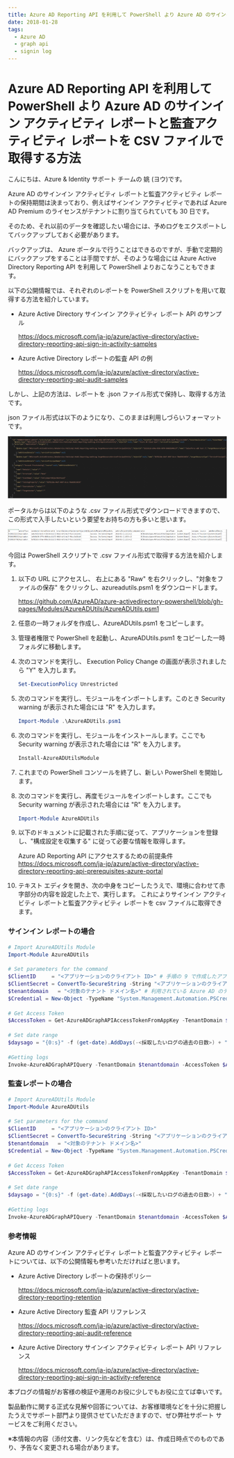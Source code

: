 ```yaml
---
title: Azure AD Reporting API を利用して PowerShell より Azure AD のサインイン アクティビティ レポートと監査アクティビティ レポートを CSV ファイルで取得する方法
date: 2018-01-28
tags:
  - Azure AD
  - graph api
  - signin log
---
```


# Azure AD Reporting API を利用して PowerShell より Azure AD のサインイン アクティビティ レポートと監査アクティビティ レポートを CSV ファイルで取得する方法

こんにちは、Azure & Identity サポート チームの 姚 (ヨウ)です。
 
Azure AD のサインイン アクティビティ レポートと監査アクティビティ レポートの保持期間は決まっており、例えばサインイン アクティビティであれば Azure AD Premium のライセンスがテナントに割り当てられていても 30 日です。

そのため、それ以前のデータを確認したい場合には、予めログをエクスポートしてバックアップしておく必要があります。

バックアップは、 Azure ポータルで行うことはできるのですが、手動で定期的にバックアップをすることは手間ですが、そのような場合には Azure Active Directory Reporting API を利用して PowerShell よりおこなうこともできます。
 
以下の公開情報では、それぞれのレポートを PowerShell スクリプトを用いて取得する方法を紹介しています。
 
- Azure Active Directory サインイン アクティビティ レポート API のサンプル

  https://docs.microsoft.com/ja-jp/azure/active-directory/active-directory-reporting-api-sign-in-activity-samples


- Azure Active Directory レポートの監査 API の例

  https://docs.microsoft.com/ja-jp/azure/active-directory/active-directory-reporting-api-audit-samples
 
しかし、上記の方法は、レポートを .json ファイル形式で保持し、取得する方法です。

json ファイル形式は以下のようになり、このままは利用しづらいフォーマットです。

![](./azure-ad-reporting-api/jasonfiles1-1024x290.png)

ポータルからは以下のような .csv ファイル形式でダウンロードできますので、この形式で入手したいという要望をお持ちの方も多いと思います。

![](./azure-ad-reporting-api/csv2.png)

今回は PowerShell スクリプトで .csv ファイル形式で取得する方法を紹介します。
 
 
1. 以下の URL にアクセスし、 右上にある "Raw" を右クリックし、"対象をファイルの保存" をクリックし、azureadutils.psm1 をダウンロードします。

   https://github.com/AzureAD/azure-activedirectory-powershell/blob/gh-pages/Modules/AzureADUtils/AzureADUtils.psm1
 
2. 任意の一時フォルダを作成し、AzureADUtils.psm1 をコピーします。
 
3. 管理者権限で PowerShell を起動し、AzureADUtils.psm1 をコピーした一時フォルダに移動します。
 
4. 次のコマンドを実行し、 Execution Policy Change の画面が表示されましたら "Y" を入力します。
   ```powershell
   Set-ExecutionPolicy Unrestricted
   ```

5. 次のコマンドを実行し、モジュールをインポートします。このとき Security warning が表示された場合には "R" を入力します。
   ```powershell
   Import-Module .\AzureADUtils.psm1
   ```
 
6. 次のコマンドを実行し、モジュールをインストールします。ここでも Security warning が表示された場合には "R" を入力します。
   ```powershell
   Install-AzureADUtilsModule
   ```
 
7. これまでの PowerShell コンソールを終了し、新しい PowerShell を開始します。
 
8. 次のコマンドを実行し、再度モジュールをインポートします。ここでも Security warning が表示された場合には "R" を入力します。
   ```powershell
   Import-Module AzureADUtils
   ```
 
9. 以下のドキュメントに記載された手順に従って、アプリケーションを登録し、"構成設定を収集する" に従って必要な情報を取得します。
 
   Azure AD Reporting API にアクセスするための前提条件
   https://docs.microsoft.com/ja-jp/azure/active-directory/active-directory-reporting-api-prerequisites-azure-portal
 
10. テキスト エディタを開き、次の中身をコピーしたうえで、環境に合わせて赤字部分の内容を設定した上で、実行します。
これによりサインイン アクティビティ レポートと監査アクティビティ レポートを csv ファイルに取得できます。

### サインイン レポートの場合

```powershell
# Import AzureADUtils Module
Import-Module AzureADUtils
 
# Set parameters for the command
$ClientID     = "<アプリケーションのクライアント ID>" # 手順の 9 で作成したアプリケーションのクライアント ID です。
$ClientSecret = ConvertTo-SecureString -String "<アプリケーションのクライアント シークレット>" -AsPlainText -Force  # 手順の 9 で作成したアプリケーションのクライアント シークレットです。
$tenantdomain   = "<対象のテナント ドメイン名>" # 利用されている Azure AD のテナント名です。例えば contoso.onmicrosoft.com です。
$Credential = New-Object -TypeName "System.Management.Automation.PSCredential" -ArgumentList $ClientID, $ClientSecret
 
# Get Access Token
$AccessToken = Get-AzureADGraphAPIAccessTokenFromAppKey -TenantDomain $tenantdomain -ClientCredential $Credential
 
# Set date range
$daysago = "{0:s}" -f (get-date).AddDays(-<採取したいログの過去の日数>) + "Z"  # 例えば過去 30 日のデータを取得したい場合には $daysago = "{0:s}" -f (get-date).AddDays(-30) + "Z" とします。
 
#Getting logs
Invoke-AzureADGraphAPIQuery -TenantDomain $tenantdomain -AccessToken $AccessToken -GraphQuery "/activities/signinEvents?api-version=beta&`$filter=signinDateTime gt $daysago" | Export-Csv -Path "<出力ファイルのファイル名>.csv"
```
 
### 監査レポートの場合

```powershell
# Import AzureADUtils Module
Import-Module AzureADUtils
 
# Set parameters for the command
$ClientID     = "<アプリケーションのクライアント ID>"
$ClientSecret = ConvertTo-SecureString -String "<アプリケーションのクライアント シークレット>" -AsPlainText -Force
$tenantdomain   = "<対象のテナント ドメイン名>"
$Credential = New-Object -TypeName "System.Management.Automation.PSCredential" -ArgumentList $ClientID, $ClientSecret
 
# Get Access Token
$AccessToken = Get-AzureADGraphAPIAccessTokenFromAppKey -TenantDomain $tenantdomain -ClientCredential $Credential
 
# Set date range
$daysago = "{0:s}" -f (get-date).AddDays(-<採取したいログの過去の日数>) + "Z"
 
#Getting logs
Invoke-AzureADGraphAPIQuery -TenantDomain $tenantdomain -AccessToken $AccessToken -GraphQuery "/activities/audit?api-version=beta&`$filter=activityDate gt $daysago" | Export-Csv -Path "<出力ファイルのファイル名>.csv"
```

### 参考情報

Azure AD のサインイン アクティビティ レポートと監査アクティビティ レポートについては、以下の公開情報も参考いただければと思います。

- Azure Active Directory レポートの保持ポリシー

    https://docs.microsoft.com/ja-jp/azure/active-directory/active-directory-reporting-retention
 
- Azure Active Directory 監査 API リファレンス

    https://docs.microsoft.com/ja-jp/azure/active-directory/active-directory-reporting-api-audit-reference
 
- Azure Active Directory サインイン アクティビティ レポート API リファレンス

    https://docs.microsoft.com/ja-jp/azure/active-directory/active-directory-reporting-api-sign-in-activity-reference
 
本ブログの情報がお客様の検証や運用のお役に少しでもお役に立てば幸いです。
 
製品動作に関する正式な見解や回答については、お客様環境などを十分に把握したうえでサポート部門より提供させていただきますので、ぜひ弊社サポート サービスをご利用ください。

※本情報の内容（添付文書、リンク先などを含む）は、作成日時点でのものであり、予告なく変更される場合があります。
